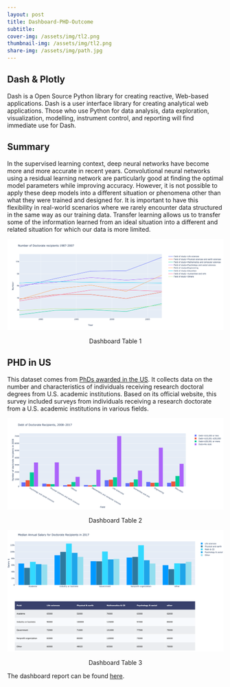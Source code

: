 ```yaml
---
layout: post
title: Dashboard-PHD-Outcome
subtitle: 
cover-img: /assets/img/tl2.png
thumbnail-img: /assets/img/tl2.png
share-img: /assets/img/path.jpg
---
```


## Dash & Plotly

Dash is a Open Source Python library for creating reactive, Web-based applications. Dash is a user interface library for creating analytical web applications. Those who use Python for data analysis, data exploration, visualization, modelling, instrument control, and reporting will find immediate use for Dash.

## Summary

In the supervised learning context, deep neural networks have become more and more accurate in recent years. Convolutional neural networks using a residual learning network are particularly good at finding the optimal model parameters while improving accuracy. However, it is not possible to apply these deep models into a different situation or phenomena other than what they were trained and designed for. It is important to have this flexibility in real-world scenarios where we rarely encounter data structured in the same way as our training data. Transfer learning allows us to transfer some of the information learned from an ideal situation into a different and related situation for which our data is more limited.

<div align="center">
<img src="https://raw.githubusercontent.com/yuanfeng2/yuanfeng2.github.io/master/assets/img/d1.png" >
  <p>Dashboard Table 1</p>
</div>


## PHD in US

This dataset comes from [PhDs awarded in the US](https://ncses.nsf.gov/pubs/nsf19301/survey-description). It collects data on the number and characteristics of individuals receiving research doctoral degrees from U.S. academic institutions. Based on its official website, this survey included surveys from individuals receiving a research doctorate from a U.S. academic institutions in various fields.

<div align="center">
<img src="https://raw.githubusercontent.com/yuanfeng2/yuanfeng2.github.io/master/assets/img/d2.png" >
  <p>Dashboard Table 2</p>
</div>


<div align="center">
<img src="https://raw.githubusercontent.com/yuanfeng2/yuanfeng2.github.io/master/assets/img/d3.png" >
  <p>Dashboard Table 3</p>
</div>


The dashboard report can be found [here](http://noafeng72.pythonanywhere.com).
